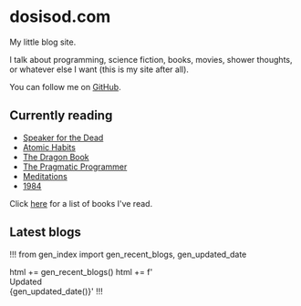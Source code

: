 # dosisod.com

My little blog site.

I talk about programming, science fiction, books, movies, shower
thoughts, or whatever else I want (this is my site after all).

You can follow me on [GitHub](https://github.com/dosisod).

## Currently reading

* [Speaker for the Dead](https://www.amazon.com/dp/1250773059)
* [Atomic Habits](https://www.amazon.com/dp/B09GG8HM95)
* [The Dragon Book](https://suif.stanford.edu/dragonbook/)
* [The Pragmatic Programmer](https://www.amazon.com/dp/0135957052)
* [Meditations](http://classics.mit.edu/Antoninus/meditations.html)
* [1984](https://www.amazon.com/dp/0451524934)

Click [here](/blog/finished-books.html) for a list of books I've read.

## Latest blogs

!!!
from gen_index import gen_recent_blogs, gen_updated_date

html += gen_recent_blogs()
html += f'<br><span class="gray">Updated {gen_updated_date()}</span>'
!!!

<style>.gray { white-space: pre-wrap; }</style>
